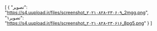 [
  {
    "تصویر": "https://s4.uupload.ir/files/screenshot_۲۰۲۱۰۸۲۸-۲۳۰۶۰۹_2mgg.png",
    "تصویر١": "https://s4.uupload.ir/files/screenshot_۲۰۲۱۰۸۲۸-۲۳۰۶۱۶_8pg5.png"
  }
]

